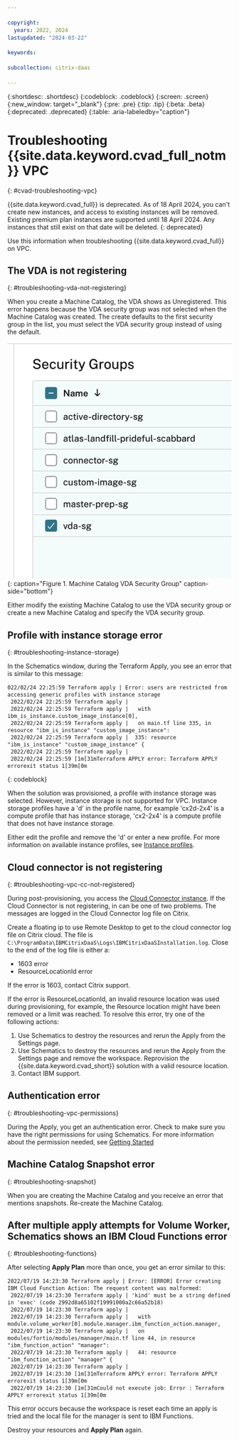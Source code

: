 ```yaml
---

copyright:
  years: 2022, 2024
lastupdated: "2024-03-22"

keywords:

subcollection: citrix-daas

---
```


{:shortdesc: .shortdesc}
{:codeblock: .codeblock}
{:screen: .screen}
{:new_window: target="_blank"}
{:pre: .pre}
{:tip: .tip}
{:beta: .beta}
{:deprecated: .deprecated}
{:table: .aria-labeledby="caption"}

# Troubleshooting {{site.data.keyword.cvad_full_notm}} VPC
{: #cvad-troubleshooting-vpc}

{{site.data.keyword.cvad_full}} is deprecated. As of 18 April 2024, you can't create new instances, and access to existing instances will be removed. Existing premium plan instances are supported until 18 April 2024. Any instances that still exist on that date will be deleted. 
{: deprecated}

Use this information when troubleshooting {{site.data.keyword.cvad_full}} on VPC.

## The VDA is not registering
{: #troubleshooting-vda-not-registering}

When you create a Machine Catalog, the VDA shows as Unregistered. This error happens because the VDA security group was not selected when the Machine Catalog was created. The create defaults to the first security group in the list, you must select the VDA security group instead of using the default.  

![Security Group](images/machine-catalog-vda-sg.png){: caption="Figure 1. Machine Catalog VDA Security Group" caption-side="bottom"}

Either modify the existing Machine Catalog to use the VDA security group or create a new Machine Catalog and specify the VDA security group.

## Profile with instance storage error
{: #troubleshooting-instance-storage}

In the Schematics window, during the Terraform Apply, you see an error that is similar to this message:

```
022/02/24 22:25:59 Terraform apply | Error: users are restricted from accessing generic profiles with instance storage
 2022/02/24 22:25:59 Terraform apply | 
 2022/02/24 22:25:59 Terraform apply |   with ibm_is_instance.custom_image_instance[0],
 2022/02/24 22:25:59 Terraform apply |   on main.tf line 335, in resource "ibm_is_instance" "custom_image_instance":
 2022/02/24 22:25:59 Terraform apply |  335: resource "ibm_is_instance" "custom_image_instance" {
 2022/02/24 22:25:59 Terraform apply | 
 2022/02/24 22:25:59 [1m[31mTerraform APPLY error: Terraform APPLY errorexit status 1[39m[0m
 ```
 {: codeblock}

 When the solution was provisioned, a profile with instance storage was selected. However, instance storage is not supported for VPC. Instance storage profiles have a 'd' in the profile name, for example 'cx2d-2x4' is a compute profile that has instance storage, 'cx2-2x4' is a compute profile that does not have instance storage. 
 
 Either edit the profile and remove the 'd' or enter a new profile. For more information on available instance profiles, see [Instance profiles](/docs/vpc?topic=vpc-profiles&interface=ui).

## Cloud connector is not registering
{: #troubleshooting-vpc-cc-not-registered}

During post-provisioning, you access the [Cloud Connector instance](/docs/citrix-daas?topic=citrix-daas-post-provisioning-cvad-vpc#access-ad-connectors-vpc). If the Cloud Connector is not registering, in can be one of two problems. The messages are logged in the Cloud Connector log file on Citrix. 

Create a floating ip to use Remote Desktop to get to the cloud connector log file on Citrix cloud. The file is `C:\ProgramData\IBMCitrixDaaS\Logs\IBMCitrixDaaSInstallation.log`. Close to the end of the log file is either a:
* 1603 error 
* ResourceLocationId error 

If the error is 1603, contact Citrix support. 

If the error is ResourceLocationId, an invalid resource location was used during provisioning, for example, the Resource location might have been removed or a limit was reached. To resolve this error, try one of the following actions:
1.  Use Schematics to destroy the resources and rerun the Apply from the Settings page. 
2.  Use Schematics to destroy the resources and rerun the Apply from the Settings page and remove the workspace. Reprovision the {{site.data.keyword.cvad_short}} solution with a valid resource location. 
3. Contact IBM support. 

## Authentication error
{: #troubleshooting-vpc-permissions}

During the Apply, you get an authentication error. Check to make sure you have the right permissions for using Schematics. For more information about the permission needed, see [Getting Started](/docs/citrix-daas?topic=citrix-daas-getting-started-tutorial#set-up-user-permissions)

## Machine Catalog Snapshot error 
{: #troubleshooting-snapshot}

When you are creating the Machine Catalog and you receive an error that mentions snapshots. Re-create the Machine Catalog. 

## After multiple apply attempts for Volume Worker, Schematics shows an IBM Cloud Functions error
{: #troubleshooting-functions}

After selecting **Apply Plan** more than once, you get an error similar to this:

```
2022/07/19 14:23:30 Terraform apply | Error: [ERROR] Error creating IBM Cloud Function Action: The request content was malformed:
 2022/07/19 14:23:30 Terraform apply | 'kind' must be a string defined in 'exec' (code 2992d8a65102f19991000a2c66a52b18)
 2022/07/19 14:23:30 Terraform apply | 
 2022/07/19 14:23:30 Terraform apply |   with module.volume_worker[0].module.manager.ibm_function_action.manager,
 2022/07/19 14:23:30 Terraform apply |   on modules/fortio/modules/manager/main.tf line 44, in resource "ibm_function_action" "manager":
 2022/07/19 14:23:30 Terraform apply |   44: resource "ibm_function_action" "manager" {
 2022/07/19 14:23:30 Terraform apply | 
 2022/07/19 14:23:30 [1m[31mTerraform APPLY error: Terraform APPLY errorexit status 1[39m[0m
 2022/07/19 14:23:30 [1m[31mCould not execute job: Error : Terraform APPLY errorexit status 1[39m[0m
 ```

This error occurs because the workspace is reset each time an apply is tried and the local file for the manager is sent to IBM Functions.  

Destroy your resources and **Apply Plan** again.
